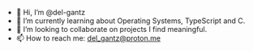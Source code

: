 - 👋 Hi, I’m @del-gantz
- 🌱 I’m currently learning about Operating Systems, TypeScript and C.
- 💞️ I’m looking to collaborate on projects I find meaningful.
- 📫 How to reach me: del_gantz@proton.me

<!---
del-gantz/del-gantz is a ✨ special ✨ repository because its `README.md` (this file) appears on your GitHub profile.
You can click the Preview link to take a look at your changes.
--->
